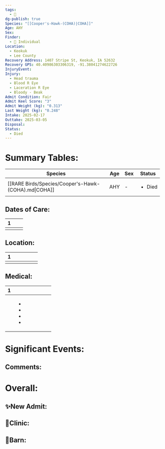 ```yaml
---
tags:
  - 🦅
dg-publish: true
Species: "[[Cooper's-Hawk-(COHA)|COHA]]"
Age: AHY
Sex: 
Finder:
  - 🧑 Individual
Location:
  - Keokuk
  - Lee County
Recovery Address: 1407 Stripe St, Keokuk, IA 52632
Recovery GPS: 40.40986303306319, -91.38041274622726
InjuryEvent: 
Injury:
  - Head trauma
  - Blood R Eye
  - Laceration R Eye
  - Bloody - Beak
Admit Condition: Fair
Admit Keel Score: "3"
Admit Weight (kg): "0.313"
Last Weight (kg): "0.248"
Intake: 2025-02-17
Outtake: 2025-03-05
Disposal: 
Status:
  - Died
---
```


# Summary Tables:

| Species                                              | Age | Sex | Status                 |
| ---------------------------------------------------- | --- | --- | ---------------------- |
| [[RARE Birds/Species/Cooper's-Hawk-(COHA).md\|COHA]] | AHY | \-  | <ul><li>Died</li></ul> |


## Dates of Care:

<div><table class="dataview table-view-table"><thead class="table-view-thead"><tr class="table-view-tr-header"><th class="table-view-th"><span></span><span class="dataview small-text">1</span></th><th class="table-view-th"><span></span></th><th class="table-view-th"><span></span></th></tr></thead><tbody class="table-view-tbody"><tr><td><span></span></td><td><span></span></td><td><span></span></td></tr></tbody></table></div>

## Location:
<div><table class="dataview table-view-table"><thead class="table-view-thead"><tr class="table-view-tr-header"><th class="table-view-th"><span></span><span class="dataview small-text">1</span></th><th class="table-view-th"><span></span></th><th class="table-view-th"><span></span></th><th class="table-view-th"><span></span></th><th class="table-view-th"><span></span></th><th class="table-view-th"><span></span></th></tr></thead><tbody class="table-view-tbody"><tr><td><span></span></td><td><span></span></td><td><span></span></td><td><span></span></td><td><span></span></td><td><span></span></td></tr></tbody></table></div>

## Medical:

<div><table class="dataview table-view-table"><thead class="table-view-thead"><tr class="table-view-tr-header"><th class="table-view-th"><span></span><span class="dataview small-text">1</span></th><th class="table-view-th"><span></span></th><th class="table-view-th"><span></span></th><th class="table-view-th"><span></span></th><th class="table-view-th"><span></span></th><th class="table-view-th"><span></span></th><th class="table-view-th"><span></span></th></tr></thead><tbody class="table-view-tbody"><tr><td><span></span></td><td><ul class="dataview dataview-ul dataview-result-list-ul"><li class="dataview-result-list-li"><span></span></li><li class="dataview-result-list-li"><span></span></li><li class="dataview-result-list-li"><span></span></li><li class="dataview-result-list-li"><span></span></li></ul></td><td><span></span></td><td><span></span></td><td><span></span></td><td><span></span></td><td><span></span></td></tr></tbody></table></div>

# Significant Events:


## Comments:


# Overall:

## ✨New Admit:



## 🏥Clinic:



## 🏡Barn:



